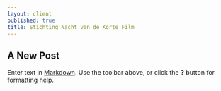 ```yaml
---
layout: client
published: true
title: Stichting Nacht van de Korte Film
---
```

## A New Post

Enter text in [Markdown](http://daringfireball.net/projects/markdown/). Use the toolbar above, or click the **?** button for formatting help.
